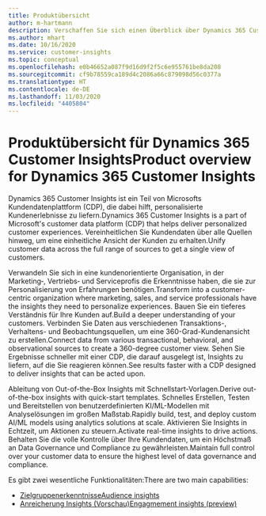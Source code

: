 ```yaml
---
title: Produktübersicht
author: m-hartmann
description: Verschaffen Sie sich einen Überblick über Dynamics 365 Customer Insights und seine Möglichkeiten.
ms.author: mhart
ms.date: 10/16/2020
ms.service: customer-insights
ms.topic: conceptual
ms.openlocfilehash: e0b46652a087f9d16d9f2f5c6e955761be8da208
ms.sourcegitcommit: cf9b78559ca189d4c2086a66c879098d56c0377a
ms.translationtype: HT
ms.contentlocale: de-DE
ms.lasthandoff: 11/03/2020
ms.locfileid: "4405804"
---
```

# <a name="product-overview-for-dynamics-365-customer-insights"></a><span data-ttu-id="33985-103">Produktübersicht für Dynamics 365 Customer Insights</span><span class="sxs-lookup"><span data-stu-id="33985-103">Product overview for Dynamics 365 Customer Insights</span></span>

<span data-ttu-id="33985-104">Dynamics 365 Customer Insights ist ein Teil von Microsofts Kundendatenplattform (CDP), die dabei hilft, personalisierte Kundenerlebnisse zu liefern.</span><span class="sxs-lookup"><span data-stu-id="33985-104">Dynamics 365 Customer Insights is a part of Microsoft's customer data platform (CDP) that helps deliver personalized customer experiences.</span></span> <span data-ttu-id="33985-105">Vereinheitlichen Sie Kundendaten über alle Quellen hinweg, um eine einheitliche Ansicht der Kunden zu erhalten.</span><span class="sxs-lookup"><span data-stu-id="33985-105">Unify customer data across the full range of sources to get a single view of customers.</span></span> 

<span data-ttu-id="33985-106">Verwandeln Sie sich in eine kundenorientierte Organisation, in der Marketing‑, Vertriebs‑ und Serviceprofis die Erkenntnisse haben, die sie zur Personalisierung von Erfahrungen benötigen.</span><span class="sxs-lookup"><span data-stu-id="33985-106">Transform into a customer-centric organization where marketing, sales, and service professionals have the insights they need to personalize experiences.</span></span> <span data-ttu-id="33985-107">Bauen Sie ein tieferes Verständnis für Ihre Kunden auf.</span><span class="sxs-lookup"><span data-stu-id="33985-107">Build a deeper understanding of your customers.</span></span> <span data-ttu-id="33985-108">Verbinden Sie Daten aus verschiedenen Transaktions-, Verhaltens- und Beobachtungsquellen, um eine 360-Grad-Kundenansicht zu erstellen.</span><span class="sxs-lookup"><span data-stu-id="33985-108">Connect data from various transactional, behavioral, and observational sources to create a 360-degree customer view.</span></span> <span data-ttu-id="33985-109">Sehen Sie Ergebnisse schneller mit einer CDP, die darauf ausgelegt ist, Insights zu liefern, auf die Sie reagieren können.</span><span class="sxs-lookup"><span data-stu-id="33985-109">See results faster with a CDP designed to deliver insights that can be acted upon.</span></span> 

<span data-ttu-id="33985-110">Ableitung von Out-of-the-Box Insights mit Schnellstart-Vorlagen.</span><span class="sxs-lookup"><span data-stu-id="33985-110">Derive out-of-the-box insights with quick-start templates.</span></span> <span data-ttu-id="33985-111">Schnelles Erstellen, Testen und Bereitstellen von benutzerdefinierten KI/ML-Modellen mit Analyselösungen im großen Maßstab.</span><span class="sxs-lookup"><span data-stu-id="33985-111">Rapidly build, test, and deploy custom AI/ML models using analytics solutions at scale.</span></span> <span data-ttu-id="33985-112">Aktivieren Sie Insights in Echtzeit, um Aktionen zu steuern.</span><span class="sxs-lookup"><span data-stu-id="33985-112">Activate real-time insights to drive actions.</span></span> <span data-ttu-id="33985-113">Behalten Sie die volle Kontrolle über Ihre Kundendaten, um ein Höchstmaß an Data Governance und Compliance zu gewährleisten.</span><span class="sxs-lookup"><span data-stu-id="33985-113">Maintain full control over your customer data to ensure the highest level of data governance and compliance.</span></span> 

<span data-ttu-id="33985-114">Es gibt zwei wesentliche Funktionalitäten:</span><span class="sxs-lookup"><span data-stu-id="33985-114">There are two main capabilities:</span></span> 

- [<span data-ttu-id="33985-115">Zielgruppenerkenntnisse</span><span class="sxs-lookup"><span data-stu-id="33985-115">Audience insights</span></span>](audience-insights/overview.md)
- [<span data-ttu-id="33985-116">Anreicherung Insights (Vorschau)</span><span class="sxs-lookup"><span data-stu-id="33985-116">Engagmement insights (preview)</span></span>](engagement-insights/index.yml)
 
